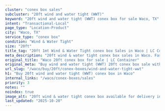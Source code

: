 ```yaml
---
cluster: "conex box sales"
subcluster: "20ft wind and water tight (WWT)"
keyword: "20ft wind and water tight (WWT) conex box for sale Waco, TX"
intent: "Transactional-Local"
page_type: "Location-Product"
city: "Waco, TX"
service_type: "conex box"
condition: "Wind & Water Tight"
size: "20ft"
title_tag: "20ft 1mt Wind & Water Tight conex box Sales in Waco | LC Container"
meta_description: "20ft wind & water tight conex box sales in Waco. Fast delivery, competitive pricing. Serving conex boxes area. Quote ID: 1CX. Call (214) 524-4168 for your free quote today."
original_title: "Waco 20ft conex box for sale | LC Container"
original_meta: "Buy wind and water tight (WWT) 20ft conex box sale with local delivery in Waco, TX. LC Container — local Since 2003. Request a fast quote today."
url_slug: "/waco/buy/20ft/conex-boxes/wind-and-water-tight-wwt"
h1: "Buy 20ft wind and water tight (WWT) conex box in Waco"
internal_links: "/waco/conex-boxes/sales"
priority: 3
notes: ""
noindex: true
image_alt: "20ft wind & water tight conex box available for delivery in Waco"
last_updated: "2025-10-20"
---
```


<!-- TODO: Add unique city/inventory copy, images, and internal links here. -->
